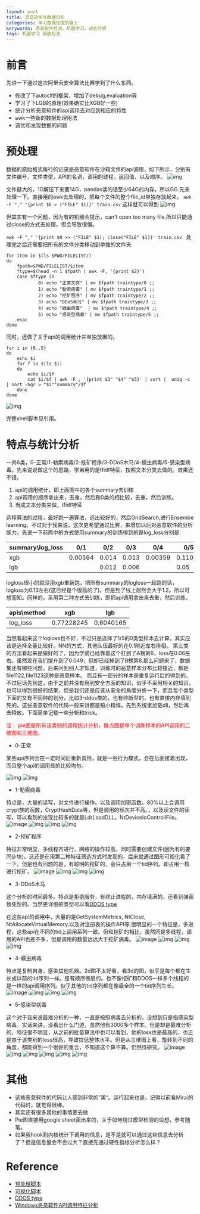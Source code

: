 ```yaml
---
layout: post
title: 恶意软件与数据分析
categories: 学习数据挖掘的路上
kerywords: 恶意软件检测，机器学习，动态分析
tags: 机器学习 威胁检测
---
```


# 前言

先讲一下通过这次阿里云安全算法比赛学到了什么东西。

* 修改了下autoclf的框架，增加了debug,evaluation等
* 学习了下LGB的原理(效果确实比XGB好一些)
* 统计分析恶意软件的api调用去对应到相应的特性
* awk一些新的数据处理用法
* 调优和发现数据的问题

# 预处理

数据的原始格式每行的记录是恶意软件在沙箱文件的api调用，如下所示，分别有文件编号，文件类型，API的名词，调用的线程，返回值，以及顺序。
![img](https://img.iami.xyz/images/alisecv3/train.png)

文件挺大的，1G解压下来要14G，pandas读的话至少64G的内存。所以GG.先来处理一下。直接用的awk去处理的，把每个文件的整个file_id单独存放起来。
`awk -F "," '{print $0 > ("FILE" $1)}' train.csv`
这样就可以得到
![img](https://img.iami.xyz/images/alisecv3/files.png)

但其实有一个问题，因为有的机器会提示，can't open too many file.所以只能通过close的方式去处理，但会导致很慢。

`awk -F "," '{print $0 >> ("FILE" $1); close("FILE" $1)}' train.csv
`
处理完之后还需要把所有的文件分类移动到单独的文件夹

```shell
for item in $(ls $PWD/FILELIST/)
do
    fpath=$PWD/FILELIST/$item
    ftype=$(head -n 1 $fpath | awk -F, '{print $2}')
    case $ftype in
            0) echo "正常文件" | mv $fpath traintype/0 ;;
            1) echo "勒索病毒" | mv $fpath traintype/1 ;;
            2) echo "挖矿程序" | mv $fpath traintype/2 ;;
            3) echo "DDoS木马" | mv $fpath traintype/3 ;;
            4) echo "蠕虫病毒"  | mv $fpath traintype/4 ;;
            5) echo "感染型病毒" | mv $fpath traintype/5 ;;
    esac
done

```
同时，还做了关于api的调用统计并单独放置的。

```shell
for i in {0..5}
do
    echo $i
    for f in $(ls $i)
    do
        echo $i/$f
        cat $i/$f | awk -F , '{print $3" "$4" "$5}' | sort |  uniq -c | sort -bgr > "$i""summary"/$f
    done
done 

```
![img](https://img.iami.xyz/images/alisecv3/summary.png)

完整shell脚本见引用。


# 特点与统计分析

一共6类，0-正常/1-勒索病毒/2-挖矿程序/3-DDoS木马/4-蠕虫病毒/5-感染型病毒。先来说说做这个的思路，学弟用的是tfidf特征，按照文本分类去做的。效果还不错。

1. api的调用统计，即上面图中的各个summary去训练
2. api调用的顺序拿出来，去重，然后和0类的相比较，去重，然后训练。
3. 当成文本分类来做，tfidf特征

选择算法的过程，最好跑一遍算法，选出较好的，然后GridSearch,进行Ensembe learning。不过对于我来说，这次更希望通过比赛，来增加以后对恶意软件的分析能力。先说一下前两中的方式使用summary的训练得到的是log_loss分别是:

| summary\log_loss | 0/1     | 0/2   | 0/3   | 0/4     | 0/5     |
|------------------|---------|-------|-------|---------|---------|
| xgb              | 0.00594 | 0.014 | 0.013 | 0.00359 | 0.11094 |
| lgb              |         | 0.012 | 0.006 |         | 0.05    |


logloss很小的就没用xgb重新跑，把所有summary的logloss一起跑的话，logloss为0.13左右(这已经是个很高的了)，但是到了线上居然会大于1.2。所以可想而知。同样的，采用第二种方式去训练，即把api调用拿出来去重，然后训练。

| apis\method | xgb        | lgb       |
|-------------|------------|-----------|
| log_loss    | 0.77228245 | 0.6040165 |

当然看起来这个logloss也不好，不过只是选择了1/5的0类型样本去计算，其实应该是选择全量比较好。NN的方式，其他队伍最好的在0.1附近左右徘徊。
第三类的方法看起来是做好的了，因为学弟已经靠着这个打到了A榜第6，loss在0.06左右。虽然现在我们提升到了0.049，但却已经掉到了B榜第8.那么问题来了，数据集还有哪些问题，后来问到别人才知道，训练时的恶意样本分布比较接近，都是file1122,file1123这种是恶意样本。 而且有一部分的样本是重复运行后的得到的。不过屁话先到这，由于之前并没有用到安全方面的知识，似乎不采用相关的知识，也可以得到很好的结果，但是我们还是应该从安全的角度分析一下，而且每个类型下面的又有不同种的划分，比如3-ddos类的，也有终断型的，也有直接内存填到死的。这些恶意软件的代码一般来讲都是短小精悍，先到系统里加载dll，然后再去释放。下面简单记载一些分析和trick。

<font color="red"> 注： pie图是所有该类别的调用统计分析，散点图是单个训练样本的API调用的二维图和三维图。</font>

* 0-正常

某些api序列会在一定时间后重新调用，就是一些行为模式，会在后面接着出现，而且整个api的调用显的比较均匀。

![img](https://img.iami.xyz/images/alisecv3/t0/t0_0.png)
![img](https://img.iami.xyz/images/alisecv3/t0/t0_1.png)

* 1-勒索病毒

特点是，大量的读写，对文件进行操作。以及调用加密函数。80%以上会调用crypt族的函数，CryptHashData等，但是调用的频次并不高。，以及读文件的读写，可以看到的出现比较多的就是LdrLoadDLL。NtDeviceIoControllFile。
![image](https://img.iami.xyz/images/44760779-fe8bdb00-ab72-11e8-8d83-f59774414591.png)
![img](https://img.iami.xyz/images/alisecv3/t01/t01_1.png)
![img](https://img.iami.xyz/images/alisecv3/t01/t01_2.png)
![img](https://img.iami.xyz/images/alisecv3/t01/t01_3.png)

* 2-挖矿程序

特征非常明显，多线程齐进行，网络的操作较高，同时需要创建文件(因为有的要同步块)。这还是在用第二种特征筛选方式时发现的，后来就通过图形可视化看了一下。但是也有问题的是，有聪明的挖矿的，会只占用一个tid序列。即占用一核进行挖矿。
![image](https://img.iami.xyz/images/44760793-08add980-ab73-11e8-9644-ae749bba138c.png)
![img](https://img.iami.xyz/images/alisecv3/t02/t02_1.png)
![img](https://img.iami.xyz/images/alisecv3/t02/t02_2.png)
![img](https://img.iami.xyz/images/alisecv3/t02/t02_3.png)

* 3-DDoS木马

这个分析的时间最多。特点是拒绝服务，有终止进程的，内存填满的。还看到弹窗致死型的。当然更详细的类型可以看[DDOS type](http://resources.arbornetworks.com/wp-content/uploads/INFO_DDoSAttackTypes_EN.pdf)

在这些api的调用中，大量的是GetSystemMetrics, NtClose, NtAllocateVirtualMemory,以及对注册表的操作API等,很明显的一个特征是，多进程，这些api在不同的tid上调用系列一致。但和挖矿的相比，虽然同是多线程，调用的API也差不多，但是调用的数量远远大于挖矿病毒。
![image](https://img.iami.xyz/images/44760795-0b103380-ab73-11e8-800f-de02a84c3f4d.png)
![img](https://img.iami.xyz/images/alisecv3/t03/t3_01.png)
![img](https://img.iami.xyz/images/alisecv3/t03/t3_02.png)
![img](https://img.iami.xyz/images/alisecv3/t03/t3_03.png)


* 4-蠕虫病毒

特点是复制自身，感染其他机器。2d图不太好看，看3d的图，似乎是每个都在生长成以前的tid序列一样。是有顺序断层的。也不像挖矿和DDOS一样多个线程的是一样的api调用序列。似乎其他的tid序列都在像最全的一个tid序列生长。
![image](https://img.iami.xyz/images/44760799-0ea3ba80-ab73-11e8-9df2-6b633eeee4d4.png)
![img](https://img.iami.xyz/images/alisecv3/t04/t4_01.png)
![img](https://img.iami.xyz/images/alisecv3/t04/t4_02.png)
![img](https://img.iami.xyz/images/alisecv3/t04/t4_03.png)


* 5-感染型病毒

这个对于我来说最难分析的一种，一直是按照病毒去分析的，没想到只是指感染型病毒。实话来讲，没看出什么门道，虽然他有3000多个样本。但是却是最难分析的，特征很不明显，从之前的批量算法中也可以看到，他的loss也是最高的，也正是由于该类别的loss很高，导致拉低整体水平。但是从三维图上看，旋转到不同的角度，都能得到一个很好的重合，不知道这个算不算。仍然待研究。
![image](https://img.iami.xyz/images/44760749-de5c1c00-ab72-11e8-8a08-0ff277e7e7b7.png)
![img](https://img.iami.xyz/images/alisecv3/t05/t5_01.png)
![img](https://img.iami.xyz/images/alisecv3/t05/t5_02.png)
![img](https://img.iami.xyz/images/alisecv3/t05/t5_03.png)
![img](https://img.iami.xyz/images/alisecv3/t05/t5_03_2.png)
![img](https://img.iami.xyz/images/alisecv3/t05/t5_03_03.png)





# 其他

* 这些恶意软件的代码让人感到非常的”美“。运行起来也是，记得以前看Mirai的代码时，就觉得很棒。
* 其实还有很多其他的事情要去做
* Pie图直接用google sheet画出来的，关于如何绕过模型检测的设想，参考随笔。
* 如果我hook到内核统计下调用的信息，是不是就可以通过这些信息去分析了？但是信息量会不会过大？直接先通过硬性指标分析怎么样？
 


# Reference

* [预处理脚本](https://ghostbin.com/paste/7qrx2)
* [可视化脚本](https://ghostbin.com/paste/dyfqc)
* [DDOS type](http://resources.arbornetworks.com/wp-content/uploads/INFO_DDoSAttackTypes_EN.pdf)
* [Windows恶意软件API调用特征分析](http://www.4hou.com/technology/3267.html)